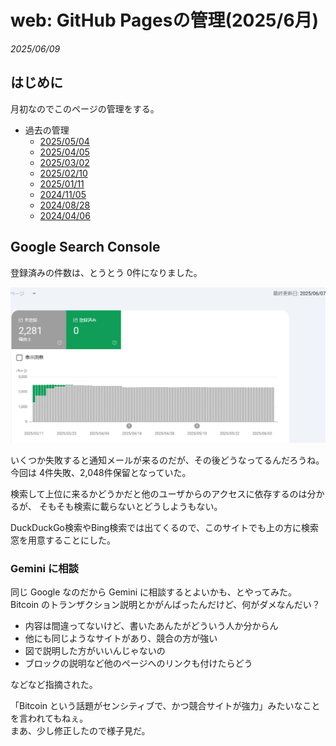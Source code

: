 # web: GitHub Pagesの管理(2025/6月)

_2025/06/09_

## はじめに

月初なのでこのページの管理をする。

* 過去の管理
  * [2025/05/04](/2025/05/20250504-web.html)
  * [2025/04/05](/2025/04/20250405-web.html)
  * [2025/03/02](/2025/03/20250302-web.html)
  * [2025/02/10](/2025/02/20250210-web.html)
  * [2025/01/11](/2025/01/20250111-web.html)
  * [2024/11/05](/2024/11/20241105-web.html)
  * [2024/08/28](/2024/08/20240828-ghp.html)
  * [2024/04/06](/2024/04/20240406-githubio.html)

## Google Search Console

登録済みの件数は、とうとう 0件になりました。

![image](images/20250609a-1.png)

いくつか失敗すると通知メールが来るのだが、その後どうなってるんだろうね。  
今回は 4件失敗、2,048件保留となっていた。

検索して上位に来るかどうかだと他のユーザからのアクセスに依存するのは分かるが、
そもそも検索に載らないとどうしようもない。

DuckDuckGo検索やBing検索では出てくるので、このサイトでも上の方に検索窓を用意することにした。

### Gemini に相談

同じ Google なのだから Gemini に相談するとよいかも、とやってみた。  
Bitcoin のトランザクション説明とかがんばったんだけど、何がダメなんだい？

* 内容は間違ってないけど、書いたあんたがどういう人か分からん
* 他にも同じようなサイトがあり、競合の方が強い
* 図で説明した方がいいんじゃないの
* ブロックの説明など他のページへのリンクも付けたらどう

などなど指摘された。

「Bitcoin という話題がセンシティブで、かつ競合サイトが強力」みたいなことを言われてもねぇ。  
まあ、少し修正したので様子見だ。

